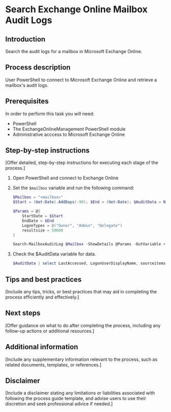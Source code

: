 # Search Exchange Online Mailbox Audit Logs

## Introduction

Search the audit logs for a mailbox in Microsoft Exchange Online.

## Process description

User PowerShell to connect to Microsoft Exchange Online and retrieve a mailbox's audit logs.

## Prerequisites

In order to perform this task you will need:

- PowerShell
- The ExchangeOnlineManagement PowerShell module
- Administrative acccess to Microsoft Exchange Online

## Step-by-step instructions

[Offer detailed, step-by-step instructions for executing each stage of the process.]

1. Open PowerShell and connect to Exchange Online

2. Set the ```$mailbox``` variable and run the following command:

    ```powershell
    $Mailbox = "<mailbox>"
    $Start = (Get-Date).AddDays(-90); $End = (Get-Date); $AuditData = New-Object System.Collections.ArrayList;

    $Params = @{
        StartDate = $Start 
        EndDate = $End 
        LogonTypes = @("Owner", "Admin", "Delegate")
        resultsize = 50000
    }

    Search-MailboxAuditLog $Mailbox -ShowDetails @Params -OutVariable +AuditData | Out-Null
    ```

3. Check the $AuditData variable for data.

    ```powershell
    $AuditData | select LastAccessed, LogonUserDisplayName, sourceitemsubjectslist, FolderPathName, Operation, OperationResult | format-Table -AutoSize
    ```

## Tips and best practices

[Include any tips, tricks, or best practices that may aid in completing the process efficiently and effectively.]

## Next steps

[Offer guidance on what to do after completing the process, including any follow-up actions or additional resources.]

## Additional information

[Include any supplementary information relevant to the process, such as related documents, templates, or references.]

## Disclaimer

[Include a disclaimer stating any limitations or liabilities associated with following the process guide template, and advise users to use their discretion and seek professional advice if needed.]
